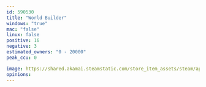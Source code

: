 ```yaml
---
id: 590530
title: "World Builder"
windows: "true"
mac: "false"
linux: false
positive: 16
negative: 3
estimated_owners: "0 - 20000"
peak_ccu: 0

image: https://shared.akamai.steamstatic.com/store_item_assets/steam/apps/590530/header.jpg?t=1490300212
opinions:
---
```

